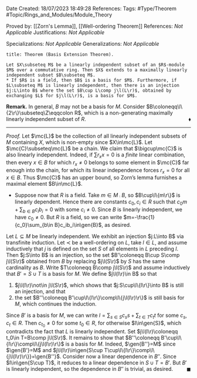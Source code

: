 <div class="topSpace"></div>

Date Created: 18/07/2023 18:49:28
References:
Tags: #Type/Theorem #Topic/Rings_and_Modules/Module_Theory

Proved by: [[Zorn's Lemma]], [[Well-ordering Theorem]]
References: <i>Not Applicable</i>
Justifications: <i>Not Applicable</i>

Specializations: <i>Not Applicable</i>
Generalizations: <i>Not Applicable</i>

``` ad-Theorem
title: Theorem (Basis Extension Theorem).

Let $X\subseteq M$ be a linearly independent subset of an $R$-module $M$ over a commutative ring. Then $X$ extends to a maximally linearly independent subset $B\subseteq M$.
* If $R$ is a field, then $B$ is a basis for $M$. Furthermore, if $L\subseteq M$ is linearly independent, then there is an injection $j:L\into B$ where the set $B\cup L\comp j\l(L\r)$, obtained by exchanging $L$ for $j\l(L\r)$, is a basis for $M$.

```

<b>Remark.</b> In general, $B$ may not be a basis for $M$. Consider $B\coloneqq\l\{2\r\}\subseteq\Z\eqqcolon R$, which is a non-generating maximally linearly independent subset of $R$.<span style="float:right;">$\blacklozenge$</span>

---

<i>Proof.</i> Let $\mc{L}$ be the collection of all linearly independent subsets of $M$ containing $X$, which is non-empty since $X\in\mc{L}$. Let $\mc{C}\subseteq\mc{L}$ be a chain. We claim that $\bigcup\mc{C}$ is also linearly independent. Indeed, if $\sum r_xx=0$ is a <i>finite</i> linear combination, then every $x\in B$ for which $r_x\neq0$ belongs to some element in $\mc{C}$ far enough into the chain, for which its linear independence forces $r_x=0$ for all $x\in B$. Thus $\mc{C}$ has an upper bound, so Zorn’s lemma furnishes a maximal element $B\in\mc{L}$.
* Suppose now that $R$ is a field. Take $m\in M\comp B$, so $B\cup\l\{m\r\}$ is linearly dependent. Hence there are constants $c_0,c_i\in R$ such that $c_0m+\sum_{b\in B}c_ib_i=0$ with some $c_i\neq0$. Since $B$ is linearly independent, we have $c_0\neq0$. But $R$ is a field, so we can write $m=-\frac{1}{c_0}\sum_{b\in B}c_ib_i\in\gen{B}$, as desired.

Let $L\subseteq M$ be linearly independent. We exhibit an injection $j:L\into B$ via transfinite induction. Let $\prec$ be a well-ordering on $L$, take $l\in L$, and assume inductively that $j$ is defined on the set $S$ of all elements in $L$ preceding $l$. Then $j:S\into B$ is an injection, so the set $B'\coloneqq B\cup S\comp j\l(S\r)$ obtained from $B$ by replacing $j\l(S\r)$ by $S$ has the same cardinality as $B$. Write $T\coloneqq B\comp j\l(S\r)$ and assume inductively that $B'=S\cup T$ is a basis for $M$. We define $j\l(l\r)\in B$ so that
1. $j\l(l\r)\not\in j\l(S\r)$, which shows that $j:S\cup\l\{l\r\}\into B$ is still an injection, and that
2. the set $B''\coloneqq B'\cup\l\{l\r\}\comp\l\{j\l(l\r)\r\}$ is still basis for $M$, which continues the induction.

Since $B'$ is a basis for $M$, we can write $l=\sum_{s\in S}c_ss+\sum_{t\in T}c_tt$ for some $c_s,c_t\in R$. Then $c_{t_0}\neq0$ for some $t_0\in R$, for otherwise $l\in\gen{S}$, which contradicts the fact that $L$ is linearly independent. Set $j\l(l\r)\coloneqq t_0\in T=B\comp j\l(S\r)$. It remains to show that $B''\coloneqq B'\cup\l\{l\r\}\comp\l\{j\l(l\r)\r\}$ is a basis for $M$. Indeed, $\gen{B''}=M$ since $\gen{B'}=M$ and $j\l(l\r)\in\gen{S\cup T\cup\l\{l\r\}\comp\l\{j\l(l\r)\r\}}=\gen{B''}$. Consider now a linear dependence in $B''$. Since $l\in\gen{S\cup T}$, it reduces to a linear dependence in $S\cup T=B'$. But $B'$ is linearly independent, so the dependence in $B''$ is trivial, as desired.<span style="float:right;">$\blacksquare$</span>
